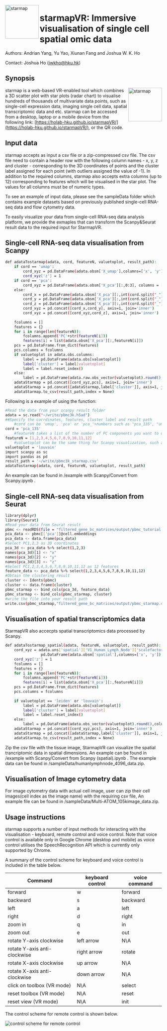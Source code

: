 <a href="url"><img src="QRcodeAndLogo/logo.png" align="left" height="108" alt="starmap"></a>
# starmapVR: Immersive visualisation of single cell spatial omic data

Authors: Andrian Yang, Yu Yao, Xiunan Fang and Joshua W. K. Ho

Contact: Joshua Ho (jwkho@hku.hk)


## Synopsis

<a href="https://holab-hku.github.io/starmapVR/"><img src="QRcodeAndLogo/QR_Code_StarMapVR.png" align="right" height="108" alt="starmap"></a>
starmap is a web-based VR-enabled tool which combines a 3D scatter plot with star plots (radar chart) to visualise hundreds of thousands of multivariate data points, such as single-cell expression data, imaging single cell data, spatial transcriptomic data and etc. starmap can be accessed from a desktop, laptop or a mobile device from the following link: [https://holab-hku.github.io/starmapVR/](https://holab-hku.github.io/starmapVR/), or the QR code. 
## Input data

starmap accepts as input a csv file or a zip-compressed csv file. The csv file need to contain a header row with the following column names - x, y, z and cluster - corresponding to the 3D coordinates of points and the cluster label assigned for each point (with outliers assigned the value of -1). In addition to the required columns, starmap also accepts extra columns (up to 12) corresponding to features which will be visualised in the star plot. The values for all columns must be of numeric types.

To see an example of input data, please see the sampleData folder which contains example datasets based on previously published single-cell RNA-seq data and flow cytometry data.

To easily visualize your data from single-cell RNA-seq data analysis platform, we provide the exmaples that can transform the Scanpy&Seurat result data to the required input for StarmapVR.

## Single-cell RNA-seq data visualisation from Scanpy

```sh
def adataTostarmap(adata, cord, featureN, valuetoplot, result_path):
    if cord == 'umap':
        cord_xyz = pd.DataFrame(adata.obsm['X_umap'],columns=['x', 'y'])
        cord_xyz['z'] = 1
    if cord == 'pca':
        cord_xyz = pd.DataFrame(adata.obsm['X_pca'][:,0:3], columns = ['x', 'y', 'z'])
    else:
        cord_x = pd.DataFrame(adata.obsm['X_pca'][:,int(cord.split("_")[1][0])-1], columns = ['x'])
        cord_y = pd.DataFrame(adata.obsm['X_pca'][:,int(cord.split("_")[1][1])-1], columns = ['y'])
        cord_z = pd.DataFrame(adata.obsm['X_pca'][:,int(cord.split("_")[1][2])-1], columns = ['z'])
        cord_xyz = pd.concat([cord_x,cord_y], axis=1, join='inner')
        cord_xyz = pd.concat([cord_xyz,cord_z], axis=1, join='inner')
        
    fcolumns = []
    features = {}
    for i in range(len(featureN)):
        fcolumns.append('PC'+str(featureN[i]))
        features[i] = list(adata.obsm['X_pca'][:,featureN[i]])
    pcs = pd.DataFrame.from_dict(features)
    pcs.columns = fcolumns
    if valuetoplot in adata.obs.columns:
        label = pd.DataFrame(adata.obs[valuetoplot])
        label['cluster'] = label[valuetoplot]
        label = label.reset_index()
    else:
        label = pd.DataFrame(adata.raw.obs_vector(valuetoplot).round(),columns = ['cluster'])
    adataStarmap = pd.concat([cord_xyz,pcs], axis=1, join='inner')
    adataStarmap = pd.concat([adataStarmap,label['cluster']], axis=1, join='inner')
    adataStarmap.to_csv(result_path,index = None)
```
Following is a example of using the function:
```sh
#Read the data from your scanpy result folder
adata = sc.read("~/write/pbmc3k.h5ad")
##Specify the corrdinates, features, cluster label and result path
    #cord can be 'umap', 'pca' or 'pca_'+numbers such as "pca_135", "umap" uses the umap values as 2D corrdinates, 'pca' takes pca_123 as 3D corrdinates, specific PC components are also acceptable.
cord = 'pca_135'
    #featureN takes a list of the number of PC components you want to use as features, max length is 12.
featureN = [1,2,3,4,5,6,7,8,9,10,11,12]
    #valuetoplot can be the same thing for Scanpy visualization, such as 'louvain' or Gene names
valuetoplot = 'louvain'
import scanpy as sc
import pandas as pd
result_path = '~/write/pbmc3k_starmap.csv'
adataTostarmap(adata, cord, featureN, valuetoplot, result_path)
```
An example can be found in /example with Scanpy/Convert from Scanpy.ipynb .
## Single-cell RNA-seq data visualisation from Seurat
```sh
library(dplyr)
library(Seurat)
#Read your data from Seurat result
pbmc <- readRDS(file = "filtered_gene_bc_matrices/output/pbmc_tutorial.rds")
pca_data <- pbmc[['pca']]@cell.embeddings
pca_data <- data.frame(pca_data)
#Select PC1,2,3 as 3D coordinates
pca_3d <- pca_data %>% select(1,2,3)
names(pca_3d)[1] <- "x"
names(pca_3d)[2] <- "y"
names(pca_3d)[3] <- "z"
#Select PC1,2,3,4,5,6,7,8,9,10,11,12 as 12 features
feature_data <- pca_data %>% select(1,2,3,4,5,6,7,8,9,10,11,12)
#Obtain the clustering result
cluster <- Idents(pbmc)
cluster <- data.frame(cluster)
pbmc_starmap <- bind_cols(pca_3d, feature_data)
pbmc_starmap <- bind_cols(pbmc_starmap, cluster)
#write the file into your result path
write.csv(pbmc_starmap,"filtered_gene_bc_matrices/output/pbmc_starmap.csv",row.names=F)
```
## Visualisation of spatial transcriptomics data
StarmapVR also accecpts spatial transcriptomics data processed by Scanpy.
```sh
def adataTostarmap_spatial(adata, featureN, valuetoplot, result_path):
    cord_xyz = adata.uns['spatial']['V1_Human_Lymph_Node']['scalefactors']['tissue_hires_scalef']*\
                pd.DataFrame(adata.obsm['spatial'],columns=['x', 'y'])
    cord_xyz['z'] = 1
    fcolumns = []
    features = {}
    for i in range(len(featureN)):
        fcolumns.append('PC'+str(featureN[i]))
        features[i] = list(adata.obsm['X_pca'][:,featureN[i]])
    pcs = pd.DataFrame.from_dict(features)
    pcs.columns = fcolumns
    
    if valuetoplot == 'leiden' or 'louvain':
        label = pd.DataFrame(adata.obs[valuetoplot])
        label['cluster'] = label[valuetoplot]
        label = label.reset_index()
    else:
        label = pd.DataFrame(adata.obs_vector(valuetoplot).round(),columns = ['cluster'])
    adataStarmap = pd.concat([cord_xyz,pcs], axis=1, join='inner')
    adataStarmap = pd.concat([adataStarmap,label['cluster']], axis=1, join='inner')
    adataStarmap.to_csv(result_path,index = None)
```
Zip the csv file with the tissue image, StarmapVR can visualize the spatial trancriptomic data in spatial dimensions. An example can be found in /example with Scanpy/Convert from Scanpy (spatial).ipynb . The example data can be found in /sampleData/humanlymphnode_4096_data.zip.
## Visualisation of Image cytometry data
For image cytometry data with actual cell image, user can zip their cell images(cell index as the image name) with the requiring csv file, An example file can be found in /sampleData/Multi-ATOM_105kimage_data.zip.

## Usage instructions

starmap supports a number of input methods for interacting with the visualisation - keyboard, remote control and voice control. Note that voice control is available only in Google Chrome (desktop and mobile) as voice control utilises the SpeechRecognition API which is currently only supported by Chrome.

A summary of the control scheme for keyboard and voice control is included in the table below.

| Command | keyboard control | voice command |
| ------- | ---------------- | ------------- |
| forward | w | forward |
| backward | s | backward |
| left | a | left |
| right | d | right |
| zoom in | q | in |
| zoom out | e | out | 
| rotate Y-axis clockwise | left arrow | N\A |
| rotate Y-axis anti-clockwise | right arrow | rotate |
| rotate X-axis clockwise | up arrow | N\A |
| rotate X-axis anti-clockwise | down arrow | N\A |
| click on toolbox (VR mode) | N\A | select |
| reset toolbox (VR mode) | N\A | reset |
| reset view (VR mode) | N\A | init |

The control scheme for remote control is shown below.

<a href="url"><img src="image/gamepad.png" align="left" alt="control scheme for remote control"></a>
